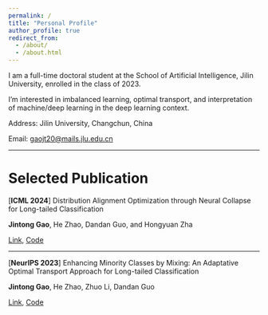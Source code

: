 ```yaml
---
permalink: /
title: "Personal Profile"
author_profile: true
redirect_from: 
  - /about/
  - /about.html
---
```

I am a full-time doctoral student at the School of Artificial Intelligence, Jilin University, enrolled in the class of 2023.

I’m interested in imbalanced learning, optimal transport, and interpretation of machine/deep learning in the deep learning context.

Address: Jilin University, Changchun, China

Email: gaojt20@mails.jlu.edu.cn

------

Selected Publication
======

[**ICML 2024**] Distribution Alignment Optimization through Neural Collapse for Long-tailed Classification

**Jintong Gao**, He Zhao, Dandan Guo, and Hongyuan Zha

[Link](https://openreview.net/pdf?id=Hjwx3H6Vci), [Code](https://github.com/JintongGao/DisA)

------

[**NeurIPS 2023**] Enhancing Minority Classes by Mixing: An Adaptative Optimal Transport Approach for Long-tailed Classification

**Jintong Gao**, He Zhao, Zhuo Li, Dandan Guo

[Link](https://openreview.net/pdf?id=M7FQpIdo0X), [Code](https://github.com/JintongGao/Enhancing-Minority-Classes-by-Mixing)


